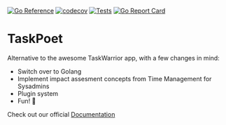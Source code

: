 [![Go Reference](https://pkg.go.dev/badge/github.com/drewstinnett/taskpoet.svg)](https://pkg.go.dev/github.com/drewstinnett/taskpoet)
[![codecov](https://codecov.io/gh/drewstinnett/taskpoet/branch/main/graph/badge.svg?token=06C30FNUO5)](https://codecov.io/gh/drewstinnett/taskpoet)
[![Tests](https://github.com/drewstinnett/taskpoet/actions/workflows/coverage.yml/badge.svg)](https://github.com/drewstinnett/taskpoet/actions/workflows/coverage.yml)
[![Go Report Card](https://goreportcard.com/badge/github.com/drewstinnett/taskpoet)](https://goreportcard.com/report/github.com/drewstinnett/taskpoet)

# TaskPoet

Alternative to the awesome TaskWarrior app, with a few changes in mind:

* Switch over to Golang
* Implement impact assesment concepts from Time Management for Sysadmins
* Plugin system
* Fun! 🎉

Check out our official [Documentation](https://drewstinnett.github.io/taskpoet/)
